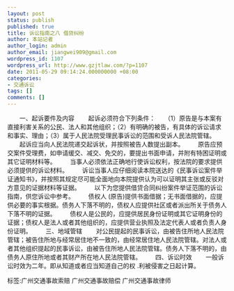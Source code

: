 ```yaml
---
layout: post
status: publish
published: true
title: 诉讼指南之八 借贷纠纷
author: 本站记者
author_login: admin
author_email: jiangwei909@gmail.com
wordpress_id: 1107
wordpress_url: http://www.gzjtlaw.com/?p=1107
date: 2011-05-29 09:14:24.000000000 +08:00
categories:
- 交通诉讼
tags: []
comments: []
---
```

　　一、起诉要件及内容 　　起诉必须符合下列条件：　　（1）原告是与本案有直接利害关系的公民、法人和其他组织；（2）有明确的被告，有具体的诉讼请求和事实、理由；（3）属于人民法院受理民事诉讼的范围和受诉人民法院管辖。 　　起诉应当向人民法院递交起诉状，并按照被告人数提出副本。 　　原告应预交案件受理费，如申请缓交、减交、免交的，要提出书面申请，并附有特困证明或其它证明材料等。 　　当事人必须依法正确地行使诉讼权利，按法院的要求提供必须提供的诉讼材料。 　　诉讼当事人应仔细阅读本院送达的《民事诉讼案件举证通知书》，并按照其规定尽可能全面地向本院提供认为可以证明其主张或反驳对方意见的证据材料等证据。 　　以下为您提供借贷合同纠纷案件举证范围的诉讼指南，供您诉讼中参考。 　　债权人 (原告)提供书面借据；无书面借据的，应提供必要的事实根据。债务人下落不明的，债权人应提供社区或者派出所关于债务人下落不明的证据。 　　债权人是公民的，应提供居民身份证明或其它证明身份的证据；债权人是法人或者其他组织的，应提供营业执照及法定代表人或者负责人身份证明。 　　三、地域管辖 　　对公民提起的民事诉讼，由被告住所地人民法院管辖；被告住所地与经常居住地不一致的，由经常居住地人民法院管辖。对法人或者其他组织提起的民事诉讼，由被告住所地人民法院管辖。债务人下落不明的，由债务人原住所地或者其财产所在地人民法院管辖。 　　四、诉讼时效 　　一般诉讼时效为二年。即从知道或者应当知道自己的权 .利被侵害之日起计算。 标签:广州交通事故索赔 广州交通事故赔偿 广州交通事故律师
